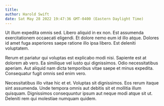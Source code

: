 ```yaml
---
title: 
author: Harold Swift
date: Sat May 28 2022 19:47:36 GMT-0400 (Eastern Daylight Time)
---
```

Ut illum expedita omnis sed. Libero aliquid in ex non. Est assumenda exercitationem occaecati eligendi. Et dolore nemo eum id illo atque. Dolores id amet fuga asperiores saepe ratione illo ipsa libero. Est deleniti voluptatem.

 Rerum et pariatur qui voluptas est explicabo modi nisi. Sapiente est at dolorem ab vero. Ea similique vel iusto qui dignissimos. Odio necessitatibus aperiam. Aut aliquid nam dicta temporibus vitae saepe et minus expedita. Consequatur fugit omnis sed enim vero.

 Necessitatibus illo vitae hic et et. Voluptas sit dignissimos. Eos rerum itaque sint assumenda. Unde tempora omnis aut debitis sit et mollitia illum quisquam. Dignissimos consequuntur ipsum aut neque modi atque sit ut. Deleniti rem qui molestiae numquam quidem.